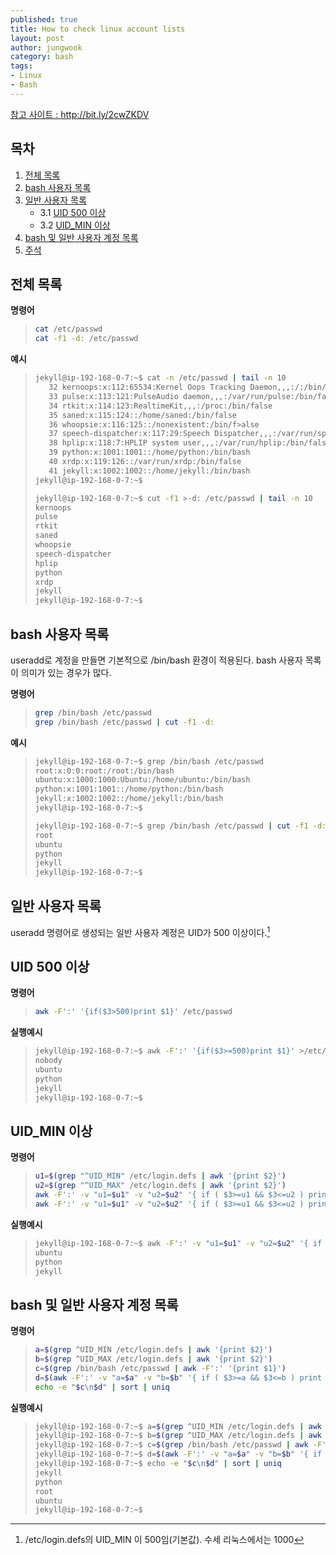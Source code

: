 ```yaml
---
published: true
title: How to check linux account lists
layout: post
author: jungwook
category: bash
tags:
- Linux
- Bash
---
```


[참고 사이트 : <http://bit.ly/2cwZKDV>](http://bit.ly/2cwZKDV)

## 목차

1. <a href="#AllList">전체 목록</a>
1. <a href="#bashuser">bash 사용자 목록</a>
1. <a href="#genericuser">일반 사용자 목록</a>
   + 3.1 <a href="#overuid500">UID 500 이상</a>
   + 3.2 <a href="#overuidmin">UID_MIN 이상</a>
1. <a href="#bashwithgenericuser">bash 및 일반 사용자 계정 목록</a>
1. <a href="#comment">주석</a>

## <a name='AllList'>전체 목록</a>

**명령어**

>```bash
>cat /etc/passwd
>cat -f1 -d: /etc/passwd
>```

**예시**

>```bash
>jekyll@ip-192-168-0-7:~$ cat -n /etc/passwd | tail -n 10
>    32	kernoops:x:112:65534:Kernel Oops Tracking Daemon,,,:/:/bin/false
>    33	pulse:x:113:121:PulseAudio daemon,,,:/var/run/pulse:/bin/false
>    34	rtkit:x:114:123:RealtimeKit,,,:/proc:/bin/false
>    35	saned:x:115:124::/home/saned:/bin/false
>    36	whoopsie:x:116:125::/nonexistent:/bin/f>alse
>    37	speech-dispatcher:x:117:29:Speech Dispatcher,,,:/var/run/speech-dispatcher:/bin/sh
>    38	hplip:x:118:7:HPLIP system user,,,:/var/run/hplip:/bin/false
>    39	python:x:1001:1001::/home/python:/bin/bash
>    40	xrdp:x:119:126::/var/run/xrdp:/bin/false
>    41	jekyll:x:1002:1002::/home/jekyll:/bin/bash
>jekyll@ip-192-168-0-7:~$ 
>
>```
>```bash
>jekyll@ip-192-168-0-7:~$ cut -f1 >-d: /etc/passwd | tail -n 10
>kernoops
>pulse
>rtkit
>saned
>whoopsie
>speech-dispatcher
>hplip
>python
>xrdp
>jekyll
>jekyll@ip-192-168-0-7:~$ 
>```

## <a name='bashuser'>bash 사용자 목록</a>

useradd로 계정을 만들면 기본적으로 /bin/bash 환경이 적용된다. bash 사용자 목록이 의미가 있는 경우가 많다.

**명령어**

>```bash
>grep /bin/bash /etc/passwd
>grep /bin/bash /etc/passwd | cut -f1 -d:
>```

**예시**

>```bash
>jekyll@ip-192-168-0-7:~$ grep /bin/bash /etc/passwd
>root:x:0:0:root:/root:/bin/bash
>ubuntu:x:1000:1000:Ubuntu:/home/ubuntu:/bin/bash
>python:x:1001:1001::/home/python:/bin/bash
>jekyll:x:1002:1002::/home/jekyll:/bin/bash
>jekyll@ip-192-168-0-7:~$ 
>```
>
>```bash
>jekyll@ip-192-168-0-7:~$ grep /bin/bash /etc/passwd | cut -f1 -d:
>root
>ubuntu
>python
>jekyll
>jekyll@ip-192-168-0-7:~$
>```
>

## <a name='genericuser'>일반 사용자 목록</a>

useradd 명령어로 생성되는 일반 사용자 계정은 UID가 500 이상이다.[^1]

## <a name='overuid500'>UID 500 이상</a>

**명령어**

>```bash
>awk -F':' '{if($3>500)print $1}' /etc/passwd
>```

**실행예시**

>```bash
>jekyll@ip-192-168-0-7:~$ awk -F':' '{if($3>=500)print $1}' >/etc/passwd
>nobody
>ubuntu
>python
>jekyll
>jekyll@ip-192-168-0-7:~$
>```

## <a name='overuidmin'>UID_MIN 이상</a>

**명령어**

>```bash
>u1=$(grep "^UID_MIN" /etc/login.defs | awk '{print $2}')
>u2=$(grep "^UID_MAX" /etc/login.defs | awk '{print $2}')
>awk -F':' -v "u1=$u1" -v "u2=$u2" '{ if ( $3>=u1 && $3<=u2 ) print $0}' /etc/passwd
>awk -F':' -v "u1=$u1" -v "u2=$u2" '{ if ( $3>=u1 && $3<=u2 ) print $1}' /etc/passwd
>```

**실행예시**

>```bash
>jekyll@ip-192-168-0-7:~$ awk -F':' -v "u1=$u1" -v "u2=$u2" '{ if ( $3>=u1 && $3<=u2 ) print $1}' /etc/passwd
>ubuntu
>python
>jekyll
>```

## <a name='bashwithgenericuser'>bash 및 일반 사용자 계정 목록</a>

**명령어**

>```bash
>a=$(grep ^UID_MIN /etc/login.defs | awk '{print $2}')
>b=$(grep ^UID_MAX /etc/login.defs | awk '{print $2}')
>c=$(grep /bin/bash /etc/passwd | awk -F':' '{print $1}')
>d=$(awk -F':' -v "a=$a" -v "b=$b" '{ if ( $3>=a && $3<=b ) print $1}' /etc/passwd)
>echo -e "$c\n$d" | sort | uniq
>```

**실행예시**

>```bash
>jekyll@ip-192-168-0-7:~$ a=$(grep ^UID_MIN /etc/login.defs | awk '{print $2}')
>jekyll@ip-192-168-0-7:~$ b=$(grep ^UID_MAX /etc/login.defs | awk '{print $2}')
>jekyll@ip-192-168-0-7:~$ c=$(grep /bin/bash /etc/passwd | awk -F':' '{print $1}')
>jekyll@ip-192-168-0-7:~$ d=$(awk -F':' -v "a=$a" -v "b=$b" '{ if ( $3>=a && $3<=b ) print $1}' /etc/passwd)
>jekyll@ip-192-168-0-7:~$ echo -e "$c\n$d" | sort | uniq
>jekyll
>python
>root
>ubuntu
>jekyll@ip-192-168-0-7:~$
>```

[^1]: /etc/login.defs의 UID_MIN 이 500임(기본값). 수세 리눅스에서는 1000

